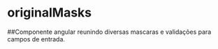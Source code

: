 originalMasks
=============

##Componente angular reunindo diversas mascaras e validações para campos de entrada. 

